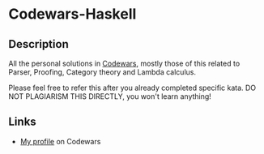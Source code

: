 # Codewars-Haskell

## Description
All the personal solutions in [Codewars]("https://www.codewars.com/"), mostly those of this related to Parser, Proofing, Category theory and Lambda calculus.

Please feel free to refer this after you already completed specific kata. DO NOT PLAGIARISM THIS DIRECTLY, you won't learn anything!

## Links
- [My profile]("https://www.codewars.com/users/a9032676") on Codewars